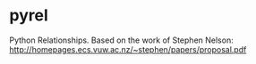 pyrel
=====

Python Relationships. Based on the work of Stephen Nelson:
http://homepages.ecs.vuw.ac.nz/~stephen/papers/proposal.pdf
